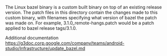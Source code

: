 The Linux bazel binary is a custom built binary on top of an existing release
version. The patch files in this directory contain the changes made to this
custom binary, with filenames specifying what version of bazel the patch was
made on. For example, 3.1.0_remote-hangs.patch would be a patch applied to
bazel release tags/3.1.0.

Additional documentation
https://g3doc.corp.google.com/company/teams/android-studio/Infrastructure/update_bazel.md
